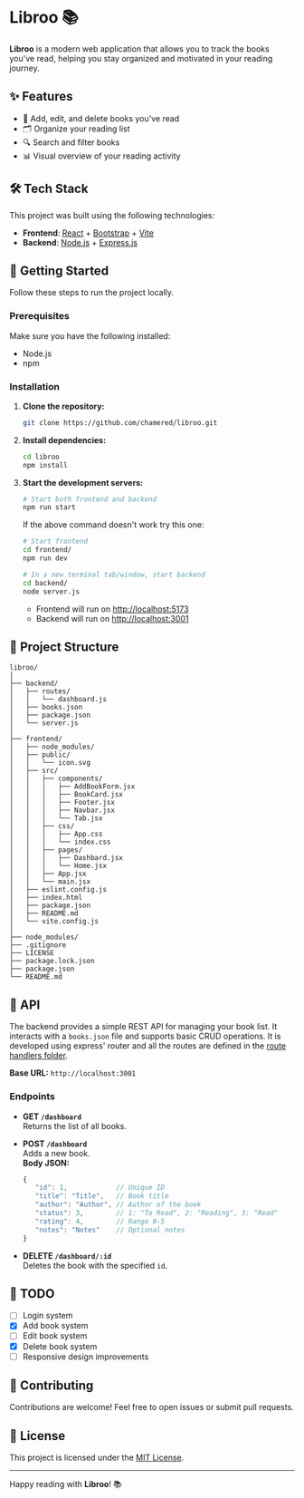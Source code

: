# Libroo 📚

**Libroo** is a modern web application that allows you to track the books you've read, helping you stay organized and motivated in your reading journey.

## ✨ Features

- 📖 Add, edit, and delete books you've read  
- 🗂️ Organize your reading list  
- 🔍 Search and filter books  
- 📊 Visual overview of your reading activity

## 🛠️ Tech Stack

This project was built using the following technologies:

- **Frontend**: [React](https://reactjs.org/) + [Bootstrap](https://getbootstrap.com/) + [Vite](https://vitejs.dev/)  
- **Backend**: [Node.js](https://nodejs.org/) + [Express.js](https://expressjs.com/)

## 🚀 Getting Started

Follow these steps to run the project locally.

### Prerequisites

Make sure you have the following installed:

- Node.js
- npm

### Installation

1. **Clone the repository:**

   ```bash
   git clone https://github.com/chamered/libroo.git
   ```

2. **Install dependencies:**

   ```bash
   cd libroo
   npm install
   ```

3. **Start the development servers:**

   ```bash
   # Start both frontend and backend
   npm run start
   ```

   If the above command doesn't work try this one:

   ```bash
   # Start frontend
   cd frontend/
   npm run dev

   # In a new terminal tab/window, start backend
   cd backend/
   node server.js
   ```

   - Frontend will run on [http://localhost:5173](http://localhost:5173)  
   - Backend will run on [http://localhost:3001](http://localhost:3001)

## 📁 Project Structure

```
libroo/
│
├── backend/
│   ├── routes/
│   │   └── dashboard.js
│   ├── books.json
│   ├── package.json
│   └── server.js
│
├── frontend/
│   ├── node_modules/
│   ├── public/
│   │   └── icon.svg
│   ├── src/
│   │   ├── components/
│   │   │   ├── AddBookForm.jsx
│   │   │   ├── BookCard.jsx
│   │   │   ├── Footer.jsx
│   │   │   ├── Navbar.jsx
│   │   │   └── Tab.jsx
│   │   ├── css/
│   │   │   ├── App.css
│   │   │   └── index.css
│   │   ├── pages/
│   │   │   ├── Dashbard.jsx
│   │   │   └── Home.jsx
│   │   ├── App.jsx
│   │   └── main.jsx
│   ├── eslint.config.js
│   ├── index.html
│   ├── package.json
│   ├── README.md
│   └── vite.config.js
│
├── node_modules/
├── .gitignore
├── LICENSE
├── package.lock.json
├── package.json
└── README.md
```

## 📡 API
The backend provides a simple REST API for managing your book list. It interacts with a `books.json` file and supports basic CRUD operations. It is developed using express' router and all the routes are defined in the [route handlers folder](./backend/routes/).

**Base URL:** `http://localhost:3001`
### Endpoints
- **GET `/dashboard`**  
    Returns the list of all books.
    
- **POST `/dashboard`**  
    Adds a new book.  
    **Body JSON:**
     ```javascript
     {
        "id": 1,            // Unique ID
        "title": "Title",   // Book title
        "author": "Author", // Author of the book
        "status": 3,        // 1: "To Read", 2: "Reading", 3: "Read"
        "rating": 4,        // Range 0-5
        "notes": "Notes"    // Optional notes
     }
     ```
    
- **DELETE `/dashboard/:id`**  
    Deletes the book with the specified `id`.

## 📌 TODO

- [ ] Login system  
- [x] Add book system
- [ ] Edit book system
- [x] Delete book system 
- [ ] Responsive design improvements

## 🤝 Contributing

Contributions are welcome! Feel free to open issues or submit pull requests.

## 📄 License

This project is licensed under the [MIT License](LICENSE).

---

Happy reading with **Libroo**! 📚
